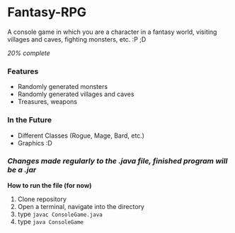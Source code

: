 # Fantasy-RPG

A console game in which you are a character in a fantasy world, visiting villages and caves, fighting monsters, etc.   :P ;D

_20% complete_

### Features

- Randomly generated monsters
- Randomly generated villages and caves
- Treasures, weapons

### In the Future

- Different Classes (Rogue, Mage, Bard, etc.)
- Graphics :D

### _Changes made regularly to the .java file, finished program will be a .jar_

**How to run the file (for now)**

1. Clone repository
2. Open a terminal, navigate into the directory
3. type `javac ConsoleGame.java`
4. type `java ConsoleGame`
